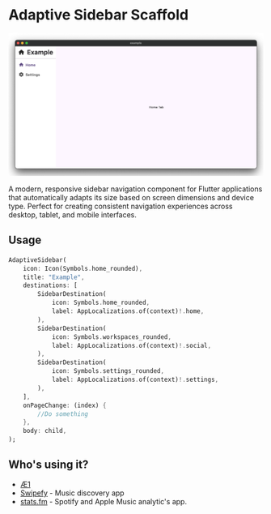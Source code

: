 # Adaptive Sidebar Scaffold

[pub-image]: https://img.shields.io/pub/v/adaptive_sidebar.svg
[pub-url]: https://pub.dev/packages/adaptive_sidebar

![Image](https://github.com/ae1dev/adaptive_sidebar/blob/main/example/assets/screenshot.png?raw=true)

A modern, responsive sidebar navigation component for Flutter applications that automatically adapts its size based on screen dimensions and device type. Perfect for creating consistent navigation experiences across desktop, tablet, and mobile interfaces.

## Usage

```dart
AdaptiveSidebar(
    icon: Icon(Symbols.home_rounded),
    title: "Example",
    destinations: [
        SidebarDestination(
            icon: Symbols.home_rounded,
            label: AppLocalizations.of(context)!.home,
        ),
        SidebarDestination(
            icon: Symbols.workspaces_rounded,
            label: AppLocalizations.of(context)!.social,
        ),
        SidebarDestination(
            icon: Symbols.settings_rounded,
            label: AppLocalizations.of(context)!.settings,
        ),
    ],
    onPageChange: (index) {
        //Do something
    },
    body: child,
);

```

## Who's using it?

- [Æ1](https://Æ1.com)
- [Swipefy](https://swipefy.app) - Music discovery app
- [stats.fm](https://stats.fm/) - Spotify and Apple Music analytic's app.
